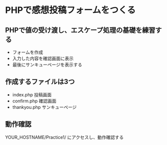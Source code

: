 # PHPで感想投稿フォームをつくる

## PHPで値の受け渡し、エスケープ処理の基礎を練習する
* フォームを作成
* 入力した内容を確認画面に表示
* 最後にサンキューページを表示する

## 作成するファイルは3つ
* index.php 投稿画面
* confirm.php 確認画面
* thankyou.php サンキューページ

## 動作確認
YOUR_HOSTNAME/Practice1/ にアクセスし、動作確認する
